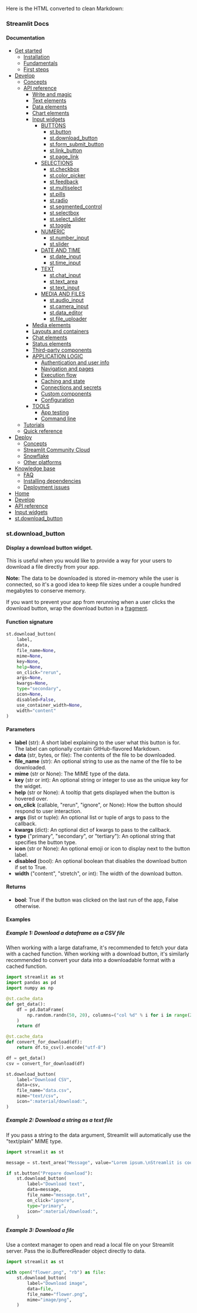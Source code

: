 Here is the HTML converted to clean Markdown:
### Streamlit Docs
#### Documentation
* [Get started](/get-started)
	+ [Installation](/get-started/installation)
	+ [Fundamentals](/get-started/fundamentals)
	+ [First steps](/get-started/tutorials)
* [Develop](/develop)
	+ [Concepts](/develop/concepts)
	+ [API reference](/develop/api-reference)
		- [Write and magic](/develop/api-reference/write-magic)
		- [Text elements](/develop/api-reference/text)
		- [Data elements](/develop/api-reference/data)
		- [Chart elements](/develop/api-reference/charts)
		- [Input widgets](/develop/api-reference/widgets)
			- [BUTTONS](#)
				- [st.button](/develop/api-reference/widgets/st.button)
				- [st.download_button](/develop/api-reference/widgets/st.download_button)
				- [st.form_submit_button](/develop/api-reference/execution-flow/st.form_submit_button)
				- [st.link_button](/develop/api-reference/widgets/st.link_button)
				- [st.page_link](/develop/api-reference/widgets/st.page_link)
			- [SELECTIONS](#)
				- [st.checkbox](/develop/api-reference/widgets/st.checkbox)
				- [st.color_picker](/develop/api-reference/widgets/st.color_picker)
				- [st.feedback](/develop/api-reference/widgets/st.feedback)
				- [st.multiselect](/develop/api-reference/widgets/st.multiselect)
				- [st.pills](/develop/api-reference/widgets/st.pills)
				- [st.radio](/develop/api-reference/widgets/st.radio)
				- [st.segmented_control](/develop/api-reference/widgets/st.segmented_control)
				- [st.selectbox](/develop/api-reference/widgets/st.selectbox)
				- [st.select_slider](/develop/api-reference/widgets/st.select_slider)
				- [st.toggle](/develop/api-reference/widgets/st.toggle)
			- [NUMERIC](#)
				- [st.number_input](/develop/api-reference/widgets/st.number_input)
				- [st.slider](/develop/api-reference/widgets/st.slider)
			- [DATE AND TIME](#)
				- [st.date_input](/develop/api-reference/widgets/st.date_input)
				- [st.time_input](/develop/api-reference/widgets/st.time_input)
			- [TEXT](#)
				- [st.chat_input](/develop/api-reference/chat/st.chat_input)
				- [st.text_area](/develop/api-reference/widgets/st.text_area)
				- [st.text_input](/develop/api-reference/widgets/st.text_input)
			- [MEDIA AND FILES](#)
				- [st.audio_input](/develop/api-reference/widgets/st.audio_input)
				- [st.camera_input](/develop/api-reference/widgets/st.camera_input)
				- [st.data_editor](/develop/api-reference/data/st.data_editor)
				- [st.file_uploader](/develop/api-reference/widgets/st.file_uploader)
		- [Media elements](/develop/api-reference/media)
		- [Layouts and containers](/develop/api-reference/layout)
		- [Chat elements](/develop/api-reference/chat)
		- [Status elements](/develop/api-reference/status)
		- [Third-party components](https://streamlit.io/components)
		- [APPLICATION LOGIC](#)
			- [Authentication and user info](/develop/api-reference/user)
			- [Navigation and pages](/develop/api-reference/navigation)
			- [Execution flow](/develop/api-reference/execution-flow)
			- [Caching and state](/develop/api-reference/caching-and-state)
			- [Connections and secrets](/develop/api-reference/connections)
			- [Custom components](/develop/api-reference/custom-components)
			- [Configuration](/develop/api-reference/configuration)
		- [TOOLS](#)
			- [App testing](/develop/api-reference/app-testing)
			- [Command line](/develop/api-reference/cli)
	+ [Tutorials](/develop/tutorials)
	+ [Quick reference](/develop/quick-reference)
* [Deploy](/deploy)
	+ [Concepts](/deploy/concepts)
	+ [Streamlit Community Cloud](/deploy/streamlit-community-cloud)
	+ [Snowflake](/deploy/snowflake)
	+ [Other platforms](/deploy/tutorials)
* [Knowledge base](/knowledge-base)
	+ [FAQ](/knowledge-base/using-streamlit)
	+ [Installing dependencies](/knowledge-base/dependencies)
	+ [Deployment issues](/knowledge-base/deploy)
* [Home](/)
* [Develop](/develop)
* [API reference](/develop/api-reference)
* [Input widgets](/develop/api-reference/widgets)
* [st.download_button](/develop/api-reference/widgets/st.download_button)

### st.download_button
#### Display a download button widget.

This is useful when you would like to provide a way for your users to download a file directly from your app.

**Note:** The data to be downloaded is stored in-memory while the user is connected, so it's a good idea to keep file sizes under a couple hundred megabytes to conserve memory.

If you want to prevent your app from rerunning when a user clicks the download button, wrap the download button in a [fragment](https://docs.streamlit.io/develop/concepts/architecture/fragments).

#### Function signature
```python
st.download_button(
    label, 
    data, 
    file_name=None, 
    mime=None, 
    key=None, 
    help=None, 
    on_click="rerun", 
    args=None, 
    kwargs=None, 
    type="secondary", 
    icon=None, 
    disabled=False, 
    use_container_width=None, 
    width="content"
)
```

#### Parameters

* **label** (str): A short label explaining to the user what this button is for. The label can optionally contain GitHub-flavored Markdown.
* **data** (str, bytes, or file): The contents of the file to be downloaded.
* **file_name** (str): An optional string to use as the name of the file to be downloaded.
* **mime** (str or None): The MIME type of the data.
* **key** (str or int): An optional string or integer to use as the unique key for the widget.
* **help** (str or None): A tooltip that gets displayed when the button is hovered over.
* **on_click** (callable, "rerun", "ignore", or None): How the button should respond to user interaction.
* **args** (list or tuple): An optional list or tuple of args to pass to the callback.
* **kwargs** (dict): An optional dict of kwargs to pass to the callback.
* **type** ("primary", "secondary", or "tertiary"): An optional string that specifies the button type.
* **icon** (str or None): An optional emoji or icon to display next to the button label.
* **disabled** (bool): An optional boolean that disables the download button if set to True.
* **width** ("content", "stretch", or int): The width of the download button.

#### Returns

* **bool**: True if the button was clicked on the last run of the app, False otherwise.

#### Examples

##### Example 1: Download a dataframe as a CSV file

When working with a large dataframe, it's recommended to fetch your data with a cached function. When working with a download button, it's similarly recommended to convert your data into a downloadable format with a cached function.

```python
import streamlit as st
import pandas as pd
import numpy as np

@st.cache_data
def get_data():
    df = pd.DataFrame(
        np.random.randn(50, 20), columns=("col %d" % i for i in range(20))
    )
    return df

@st.cache_data
def convert_for_download(df):
    return df.to_csv().encode("utf-8")

df = get_data()
csv = convert_for_download(df)

st.download_button(
    label="Download CSV",
    data=csv,
    file_name="data.csv",
    mime="text/csv",
    icon=":material/download:",
)
```

##### Example 2: Download a string as a text file

If you pass a string to the data argument, Streamlit will automatically use the "text/plain" MIME type.

```python
import streamlit as st

message = st.text_area("Message", value="Lorem ipsum.\nStreamlit is cool.")

if st.button("Prepare download"):
    st.download_button(
        label="Download text",
        data=message,
        file_name="message.txt",
        on_click="ignore",
        type="primary",
        icon=":material/download:",
    )
```

##### Example 3: Download a file

Use a context manager to open and read a local file on your Streamlit server. Pass the io.BufferedReader object directly to data.

```python
import streamlit as st

with open("flower.png", "rb") as file:
    st.download_button(
        label="Download image",
        data=file,
        file_name="flower.png",
        mime="image/png",
    )
```